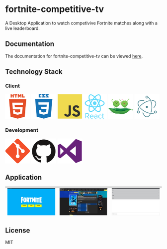 # fortnite-competitive-tv

A Desktop Application to watch competivive Fortnite matches along with a live leaderboard.

## Documentation

The documentation for fortnite-competitive-tv can be viewed [here](https://iamkhattar.github.io/fortnite-competitive-tv).

## Technology Stack

### Client

<img src="./assets/common/html.png" width="80" height="80" title="HTML"> <img src="./assets/common/css.png" width="80" height="80" title="CSS"> <img src="./assets/common/javascript.png" width="80" height="80" title="JavaScript"><img src="./assets/common/react.png" width="80" height="80" title="React"> <img src="./assets/common/easypeasy.png" width="80" height="80" title="Easy Peasy"> <img src="./assets/common/electron.png" width="80" height="80" title="Electron">

### Development

<img src="./assets/common/git.png" width="80" height="80" title="Git"> <img src="./assets/common/github.png" width="80" height="80" title="Github"> <img src="./assets/common/vscode.png" width="80" height="80" title="Visual Studio Code">

## Application

| ![Home](assets/screenshots/1.jpg) | ![Streams](assets/screenshots/3.jpg) | ![Leaderboard](assets/screenshots/2.jpg) |
| --------------------------------- | :----------------------------------: | ---------------------------------------- |


## License

MIT
